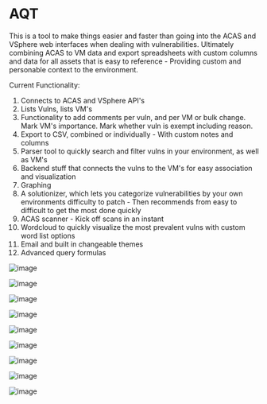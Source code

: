 # AQT

This is a tool to make things easier and faster than going into the ACAS and VSphere web interfaces when dealing with vulnerabilities. Ultimately combining ACAS to VM data and export spreadsheets with custom columns and data for all assets that is easy to reference - Providing custom and personable context to the environment.

Current Functionality:

1. Connects to ACAS and VSphere API's
2. Lists Vulns, lists VM's
3. Functionality to add comments per vuln, and per VM or bulk change. Mark VM's importance. Mark whether vuln is exempt including reason.
4. Export to CSV, combined or individually - With custom notes and columns
5. Parser tool to quickly search and filter vulns in your environment, as well as VM's
6. Backend stuff that connects the vulns to the VM's for easy association and visualization
7. Graphing
8. A solutionizer, which lets you categorize vulnerabilities by your own environments difficulty to patch - Then recommends from easy to difficult to get the most done quickly
9. ACAS scanner - Kick off scans in an instant
10. Wordcloud to quickly visualize the most prevalent vulns with custom word list options
11. Email and built in changeable themes
12. Advanced query formulas

![image](https://user-images.githubusercontent.com/29800532/232174406-feeb5e7c-6cf7-45a7-aa5d-5de0d15e1f42.png)

![image](https://user-images.githubusercontent.com/29800532/232174288-1f8b1918-7bc3-444d-bd56-a99a6cd83cc1.png)

![image](https://user-images.githubusercontent.com/29800532/232174294-43fcd5b0-495a-4b20-bd26-477993885a93.png)

![image](https://user-images.githubusercontent.com/29800532/232174295-a7974d03-482d-4cbc-b5e6-c9458b57bddf.png)

![image](https://user-images.githubusercontent.com/29800532/232174305-9c4dc889-5d11-4401-9e41-4d467b985b28.png)

![image](https://user-images.githubusercontent.com/29800532/232174311-365831fe-7405-4119-bc8d-8a8ac8e59d9c.png)

![image](https://user-images.githubusercontent.com/29800532/232178892-7c9dac81-c67e-4f1a-89a2-5271a5a9283b.png)

![image](https://user-images.githubusercontent.com/29800532/232179005-ffb2c332-1f14-4423-8c71-011dadd82cea.png)

![image](https://user-images.githubusercontent.com/29800532/232174319-b7b592dc-e1b7-4fa5-b0bd-c23cb0250702.png)




